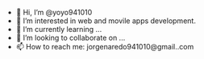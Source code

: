 - 👋 Hi, I’m @yoyo941010
- 👀 I’m interested in web and movile apps development.
- 🌱 I’m currently learning ...
- 💞️ I’m looking to collaborate on ...
- 📫 How to reach me: jorgenaredo941010@gmail..com

<!---
yoyo941010/yoyo941010 is a ✨ special ✨ repository because its `README.md` (this file) appears on your GitHub profile.
You can click the Preview link to take a look at your changes.
--->
